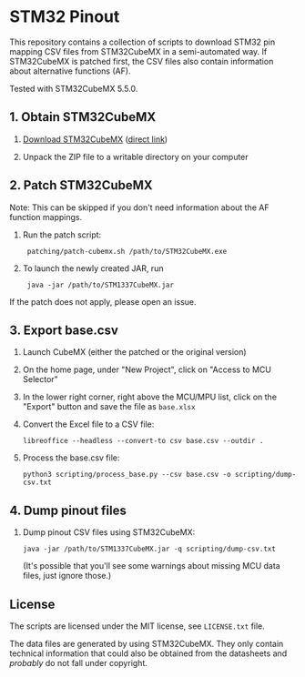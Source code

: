 # STM32 Pinout

This repository contains a collection of scripts to download STM32 pin mapping
CSV files from STM32CubeMX in a semi-automated way. If STM32CubeMX is patched
first, the CSV files also contain information about alternative functions (AF).

Tested with STM32CubeMX 5.5.0.


## 1. Obtain STM32CubeMX

1. [Download STM32CubeMX][stm32cubemx] ([direct link][stm32cubemx-direct])

2. Unpack the ZIP file to a writable directory on your computer

[stm32cubemx]: https://www.st.com/en/development-tools/stm32cubemx.html#get-software
[stm32cubemx-direct]: https://sw-center.st.com/packs/resource/library/stm32cube_mx_v550.zip


## 2. Patch STM32CubeMX

Note: This can be skipped if you don't need information about the AF function
mappings.

1. Run the patch script:

        patching/patch-cubemx.sh /path/to/STM32CubeMX.exe

2. To launch the newly created JAR, run

        java -jar /path/to/STM1337CubeMX.jar

If the patch does not apply, please open an issue.


## 3. Export base.csv

1. Launch CubeMX (either the patched or the original version)

2. On the home page, under "New Project", click on "Access to MCU Selector"

3. In the lower right corner, right above the MCU/MPU list, click on the
   "Export" button and save the file as `base.xlsx`

4. Convert the Excel file to a CSV file:

       libreoffice --headless --convert-to csv base.csv --outdir .

5. Process the base.csv file:

       python3 scripting/process_base.py --csv base.csv -o scripting/dump-csv.txt


## 4. Dump pinout files

1. Dump pinout CSV files using STM32CubeMX:

       java -jar /path/to/STM1337CubeMX.jar -q scripting/dump-csv.txt

   (It's possible that you'll see some warnings about missing MCU data files,
   just ignore those.)


## License

The scripts are licensed under the MIT license, see `LICENSE.txt` file.

The data files are generated by using STM32CubeMX. They only contain technical
information that could also be obtained from the datasheets and *probably* do
not fall under copyright.
